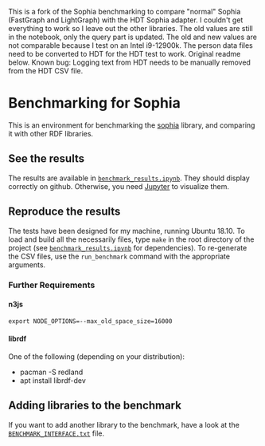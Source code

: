 This is a fork of the Sophia benchmarking to compare "normal" Sophia (FastGraph and LightGraph) with the HDT Sophia adapter.
I couldn't get everything to work so I leave out the other libraries.
The old values are still in the notebook, only the query part is updated.
The old and new values are not comparable because I test on an Intel i9-12900k.
The person data files need to be converted to HDT for the HDT test to work.
Original readme below.
Known bug: Logging text from HDT needs to be manually removed from the HDT CSV file.




# Benchmarking for Sophia

This is an environment for benchmarking the [sophia] library,
and comparing it with other RDF libraries.

[sophia]: https://github.com/pchampin/sophia_rs

## See the results

The results are available in [`benchmark_results.ipynb`](./benchmark_results.ipynb).
They should display correctly on github.
Otherwise, you need [Jupyter](http://jupyter.org/) to visualize them.

## Reproduce the results

The tests have been designed for my machine, running Ubuntu 18.10.
To load and build all the necessarily files,
type `make` in the root directory of the project
(see [`benchmark_results.ipynb`](./benchmark_results.ipynb) for dependencies).
To re-generate the CSV files,
use the `run_benchmark` command with the appropriate arguments.

### Further Requirements

#### n3js

    export NODE_OPTIONS=--max_old_space_size=16000

#### librdf

One of the following (depending on your distribution):

* pacman -S redland
* apt install librdf-dev

## Adding libraries to the benchmark

If you want to add another library to the benchmark,
have a look at the [`BENCHMARK_INTERFACE.txt`](./BENCHMARK_INTERFACE.txt) file.
